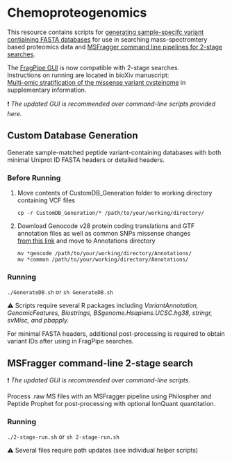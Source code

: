 # Chemoproteogenomics 
This resource contains scripts for [generating sample-specifc variant contiaining FASTA databases](https://github.com/hdesai17/chemoproteogenomics#custom-database-generation) for use in searching mass-spectromtery based proteomics data and [MSFragger command line pipelines for 2-stage searches](https://github.com/hdesai17/chemoproteogenomics#msfragger-command-line-2-stage-search).

The [FragPipe GUI](https://github.com/Nesvilab/FragPipe) is now compatible with 2-stage searches. \
Instructions on running are located in bioXiv manuscript: \
[Multi-omic stratification of the missense variant cysteinome](https://doi.org/10.1101/2023.08.12.553095) in supplementary information.

:exclamation: _The updated GUI is recommended over command-line scripts provided here._

## Custom Database Generation

Generate sample-matched peptide variant-containing databases with both minimal Uniprot ID FASTA headers or detailed headers.

### Before Running

 1. Move contents of CustomDB_Generation folder to working directory containing VCF files
    
    `cp -r CustomDB_Generation/* /path/to/your/working/directory/`
    
 3. Download Genocode v28 protein coding translations and GTF annotation files as well as common SNPs missense changes \
    [from this link](https://drive.google.com/drive/folders/1w1EaQC7q5uVudEMCGo-zREVJhK-YOC13?usp=sharing) and move to Annotations directory 
    
    `mv *gencode /path/to/your/working/directory/Annotations/` \
    `mv *common /path/to/your/working/directory/Annotations/`

### Running

`./GenerateDB.sh` or `sh GenerateDB.sh`

:warning: Scripts require several R packages including _VariantAnnotation, GenomicFeatures, Biostrings, BSgenome.Hsapiens.UCSC.hg38, stringr, svMisc, and pbapply._

For minimal FASTA headers, additional post-processing is required to obtain variant IDs after using in FragPipe searches.

## MSFragger command-line 2-stage search
:exclamation: _The updated GUI is recommended over command-line scripts._ 

Process .raw MS files with an MSFragger pipeline using Philospher and Peptide Prophet for post-processing with optional IonQuant quantitation. 

### Running

`./2-stage-run.sh` or `sh 2-stage-run.sh`
 
:warning: Several files require path updates (see individual helper scripts)

